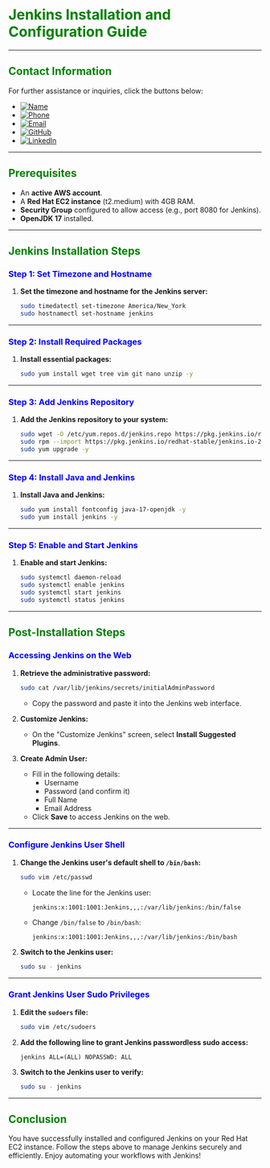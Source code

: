 
# **<span style="color:green">Jenkins Installation and Configuration Guide</span>**

---

## **<span style="color:green">Contact Information</span>**

For further assistance or inquiries, click the buttons below:

- [![Name](https://img.shields.io/badge/Name-Nditafon%20Hyson%20Nuigho-brightgreen)](mailto:nditafonhysonn@gmail.com)
- [![Phone](https://img.shields.io/badge/Phone-%2B237679638540-brightgreen)](tel:+237679638540)
- [![Email](https://img.shields.io/badge/Email-nditafonhysonn%40gmail.com-blue)](mailto:nditafonhysonn@gmail.com)
- [![GitHub](https://img.shields.io/badge/GitHub-Hyson--Wayne-lightgrey?logo=github)](https://github.com/Hyson-Wayne)
- [![LinkedIn](https://img.shields.io/badge/LinkedIn-nditafon--hyson-blue?logo=linkedin)](https://www.linkedin.com/in/nditafon-hyson-762a6623b/)

---

## **<span style="color:green">Prerequisites</span>**

- An **active AWS account**.
- A **Red Hat EC2 instance** (t2.medium) with 4GB RAM.
- **Security Group** configured to allow access (e.g., port 8080 for Jenkins).
- **OpenJDK 17** installed.

---

## **<span style="color:green">Jenkins Installation Steps</span>**

### **<span style="color:blue">Step 1: Set Timezone and Hostname</span>**
1. **Set the timezone and hostname for the Jenkins server:**
    ```bash
    sudo timedatectl set-timezone America/New_York
    sudo hostnamectl set-hostname jenkins
    ```

---

### **<span style="color:blue">Step 2: Install Required Packages</span>**
1. **Install essential packages:**
    ```bash
    sudo yum install wget tree vim git nano unzip -y
    ```

---

### **<span style="color:blue">Step 3: Add Jenkins Repository</span>**
1. **Add the Jenkins repository to your system:**
    ```bash
    sudo wget -O /etc/yum.repos.d/jenkins.repo https://pkg.jenkins.io/redhat-stable/jenkins.repo
    sudo rpm --import https://pkg.jenkins.io/redhat-stable/jenkins.io-2023.key
    sudo yum upgrade -y
    ```

---

### **<span style="color:blue">Step 4: Install Java and Jenkins</span>**
1. **Install Java and Jenkins:**
    ```bash
    sudo yum install fontconfig java-17-openjdk -y
    sudo yum install jenkins -y
    ```

---

### **<span style="color:blue">Step 5: Enable and Start Jenkins</span>**
1. **Enable and start Jenkins:**
    ```bash
    sudo systemctl daemon-reload
    sudo systemctl enable jenkins
    sudo systemctl start jenkins
    sudo systemctl status jenkins
    ```

---

## **<span style="color:green">Post-Installation Steps</span>**

### **<span style="color:blue">Accessing Jenkins on the Web</span>**
1. **Retrieve the administrative password:**
    ```bash
    sudo cat /var/lib/jenkins/secrets/initialAdminPassword
    ```
    - Copy the password and paste it into the Jenkins web interface.

2. **Customize Jenkins:**
    - On the "Customize Jenkins" screen, select **Install Suggested Plugins**.

3. **Create Admin User:**
    - Fill in the following details:
        - Username
        - Password (and confirm it)
        - Full Name
        - Email Address
    - Click **Save** to access Jenkins on the web.

---

### **<span style="color:blue">Configure Jenkins User Shell</span>**
1. **Change the Jenkins user's default shell to `/bin/bash`:**
    ```bash
    sudo vim /etc/passwd
    ```
    - Locate the line for the Jenkins user:
        ```
        jenkins:x:1001:1001:Jenkins,,,:/var/lib/jenkins:/bin/false
        ```
    - Change `/bin/false` to `/bin/bash`:
        ```
        jenkins:x:1001:1001:Jenkins,,,:/var/lib/jenkins:/bin/bash
        ```

2. **Switch to the Jenkins user:**
    ```bash
    sudo su - jenkins
    ```

---

### **<span style="color:blue">Grant Jenkins User Sudo Privileges</span>**
1. **Edit the `sudoers` file:**
    ```bash
    sudo vim /etc/sudoers
    ```

2. **Add the following line to grant Jenkins passwordless sudo access:**
    ```
    jenkins ALL=(ALL) NOPASSWD: ALL
    ```

3. **Switch to the Jenkins user to verify:**
    ```bash
    sudo su - jenkins
    ```

---

## **<span style="color:green">Conclusion</span>**

You have successfully installed and configured Jenkins on your Red Hat EC2 instance. Follow the steps above to manage Jenkins securely and efficiently. Enjoy automating your workflows with Jenkins!
